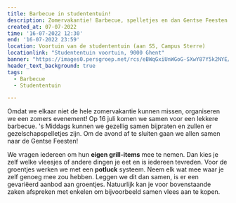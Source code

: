 ```yaml
---
title: Barbecue in studententuin!
description: Zomervakantie! Barbecue, spelletjes en dan Gentse Feesten!
created_at: 07-07-2022
time: '16-07-2022 12:30'
end: '16-07-2022 23:59'
location: Voortuin van de studententuin (aan S5, Campus Sterre)
locationlink: "Studententuin voortuin, 9000 Ghent"
banner: "https://images0.persgroep.net/rcs/eBWqGxiUnWGoG-SXwY87Y5k2NYE/diocontent/177694046/_fill/1200/630/?appId=21791a8992982cd8da851550a453bd7f&quality=0.7"
header_text_background: true
tags:
  - Barbecue
  - Studententuin

---
```


Omdat we elkaar niet de hele zomervakantie kunnen missen, organiseren we een zomers evenement!
Op 16 juli komen we samen voor een lekkere barbecue. 's Middags kunnen we gezellig samen bijpraten en zullen er gezelschapspelletjes zijn. 
Om de avond af te sluiten gaan we allen samen naar de Gentse Feesten!

We vragen iedereen om hun **eigen grill-items** mee te nemen. Dan kies je zelf welke vleesjes of andere dingen je eet en is iedereen tevreden.
Voor de groentjes werken we met een **potluck** systeem. Neem elk wat mee waar je zelf genoeg mee zou hebben. Leggen we dit dan samen, is er een gevariëerd aanbod aan groentjes.
Natuurlijk kan je voor bovenstaande zaken afspreken met enkelen om bijvoorbeeld samen vlees aan te kopen.
